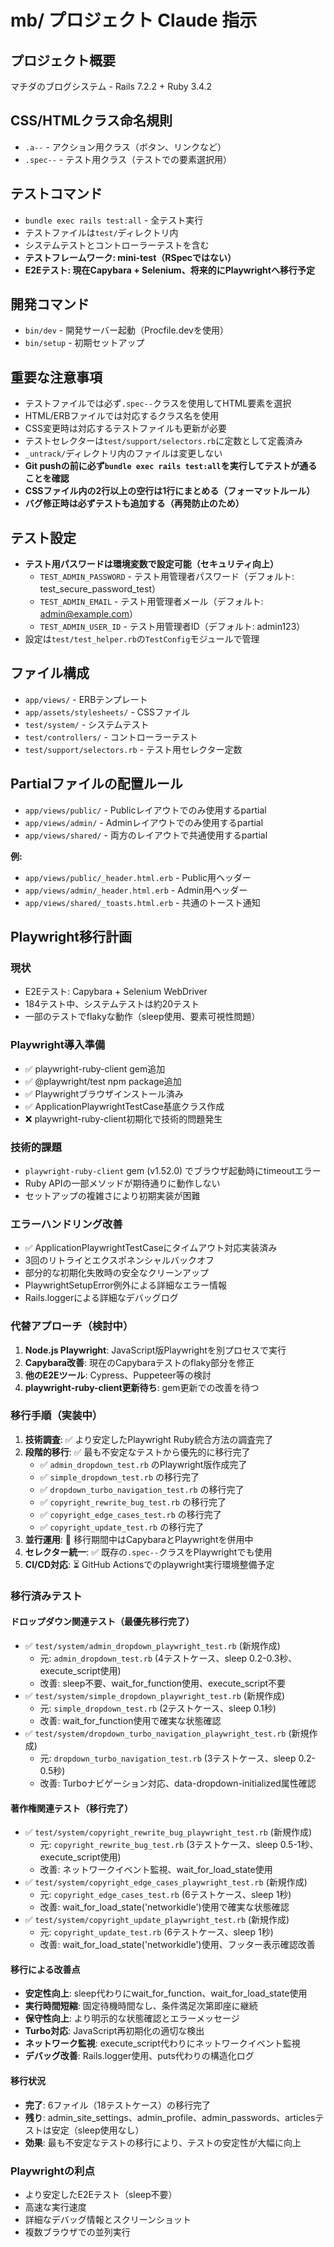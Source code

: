 # mb/ プロジェクト Claude 指示

## プロジェクト概要
マチダのブログシステム - Rails 7.2.2 + Ruby 3.4.2

## CSS/HTMLクラス命名規則
- `.a--` - アクション用クラス（ボタン、リンクなど）
- `.spec--` - テスト用クラス（テストでの要素選択用）

## テストコマンド
- `bundle exec rails test:all` - 全テスト実行
- テストファイルは`test/`ディレクトリ内
- システムテストとコントローラーテストを含む
- **テストフレームワーク: mini-test（RSpecではない）**
- **E2Eテスト: 現在Capybara + Selenium、将来的にPlaywrightへ移行予定**

## 開発コマンド
- `bin/dev` - 開発サーバー起動（Procfile.devを使用）
- `bin/setup` - 初期セットアップ

## 重要な注意事項
- テストファイルでは必ず`.spec--`クラスを使用してHTML要素を選択
- HTML/ERBファイルでは対応するクラス名を使用
- CSS変更時は対応するテストファイルも更新が必要
- テストセレクターは`test/support/selectors.rb`に定数として定義済み
- `_untrack/`ディレクトリ内のファイルは変更しない
- **Git pushの前に必ず`bundle exec rails test:all`を実行してテストが通ることを確認**
- **CSSファイル内の2行以上の空行は1行にまとめる（フォーマットルール）**
- **バグ修正時は必ずテストも追加する（再発防止のため）**

## テスト設定
- **テスト用パスワードは環境変数で設定可能（セキュリティ向上）**
  - `TEST_ADMIN_PASSWORD` - テスト用管理者パスワード（デフォルト: test_secure_password_test）
  - `TEST_ADMIN_EMAIL` - テスト用管理者メール（デフォルト: admin@example.com）
  - `TEST_ADMIN_USER_ID` - テスト用管理者ID（デフォルト: admin123）
- 設定は`test/test_helper.rb`の`TestConfig`モジュールで管理

## ファイル構成
- `app/views/` - ERBテンプレート
- `app/assets/stylesheets/` - CSSファイル
- `test/system/` - システムテスト
- `test/controllers/` - コントローラーテスト
- `test/support/selectors.rb` - テスト用セレクター定数

## Partialファイルの配置ルール
- `app/views/public/` - Publicレイアウトでのみ使用するpartial
- `app/views/admin/` - Adminレイアウトでのみ使用するpartial  
- `app/views/shared/` - 両方のレイアウトで共通使用するpartial

**例:**
- `app/views/public/_header.html.erb` - Public用ヘッダー
- `app/views/admin/_header.html.erb` - Admin用ヘッダー
- `app/views/shared/_toasts.html.erb` - 共通のトースト通知

## Playwright移行計画

### 現状
- E2Eテスト: Capybara + Selenium WebDriver
- 184テスト中、システムテストは約20テスト
- 一部のテストでflakyな動作（sleep使用、要素可視性問題）

### Playwright導入準備
- ✅ playwright-ruby-client gem追加
- ✅ @playwright/test npm package追加
- ✅ Playwrightブラウザインストール済み
- ✅ ApplicationPlaywrightTestCase基底クラス作成
- ❌ playwright-ruby-client初期化で技術的問題発生

### 技術的課題
- `playwright-ruby-client` gem (v1.52.0) でブラウザ起動時にtimeoutエラー
- Ruby APIの一部メソッドが期待通りに動作しない
- セットアップの複雑さにより初期実装が困難

### エラーハンドリング改善
- ✅ ApplicationPlaywrightTestCaseにタイムアウト対応実装済み
- 3回のリトライとエクスポネンシャルバックオフ
- 部分的な初期化失敗時の安全なクリーンアップ
- PlaywrightSetupError例外による詳細なエラー情報
- Rails.loggerによる詳細なデバッグログ

### 代替アプローチ（検討中）
1. **Node.js Playwright**: JavaScript版Playwrightを別プロセスで実行
2. **Capybara改善**: 現在のCapybaraテストのflaky部分を修正
3. **他のE2Eツール**: Cypress、Puppeteer等の検討
4. **playwright-ruby-client更新待ち**: gem更新での改善を待つ

### 移行手順（実装中）
1. **技術調査**: ✅ より安定したPlaywright Ruby統合方法の調査完了
2. **段階的移行**: ✅ 最も不安定なテストから優先的に移行完了
   - ✅ `admin_dropdown_test.rb` のPlaywright版作成完了
   - ✅ `simple_dropdown_test.rb` の移行完了
   - ✅ `dropdown_turbo_navigation_test.rb` の移行完了
   - ✅ `copyright_rewrite_bug_test.rb` の移行完了
   - ✅ `copyright_edge_cases_test.rb` の移行完了
   - ✅ `copyright_update_test.rb` の移行完了
3. **並行運用**: 🚧 移行期間中はCapybaraとPlaywrightを併用中
4. **セレクター統一**: ✅ 既存の`.spec--`クラスをPlaywrightでも使用
5. **CI/CD対応**: ⏳ GitHub Actionsでのplaywright実行環境整備予定

### 移行済みテスト

#### ドロップダウン関連テスト（最優先移行完了）
- ✅ `test/system/admin_dropdown_playwright_test.rb` (新規作成)
  - 元: `admin_dropdown_test.rb` (4テストケース、sleep 0.2-0.3秒、execute_script使用)
  - 改善: sleep不要、wait_for_function使用、execute_script不要
- ✅ `test/system/simple_dropdown_playwright_test.rb` (新規作成)
  - 元: `simple_dropdown_test.rb` (2テストケース、sleep 0.1秒)
  - 改善: wait_for_function使用で確実な状態確認
- ✅ `test/system/dropdown_turbo_navigation_playwright_test.rb` (新規作成)
  - 元: `dropdown_turbo_navigation_test.rb` (3テストケース、sleep 0.2-0.5秒)
  - 改善: Turboナビゲーション対応、data-dropdown-initialized属性確認

#### 著作権関連テスト（移行完了）
- ✅ `test/system/copyright_rewrite_bug_playwright_test.rb` (新規作成)
  - 元: `copyright_rewrite_bug_test.rb` (3テストケース、sleep 0.5-1秒、execute_script使用)
  - 改善: ネットワークイベント監視、wait_for_load_state使用
- ✅ `test/system/copyright_edge_cases_playwright_test.rb` (新規作成)
  - 元: `copyright_edge_cases_test.rb` (6テストケース、sleep 1秒)
  - 改善: wait_for_load_state('networkidle')使用で確実な状態確認
- ✅ `test/system/copyright_update_playwright_test.rb` (新規作成)
  - 元: `copyright_update_test.rb` (6テストケース、sleep 1秒)
  - 改善: wait_for_load_state('networkidle')使用、フッター表示確認改善

#### 移行による改善点
- **安定性向上**: sleep代わりにwait_for_function、wait_for_load_state使用
- **実行時間短縮**: 固定待機時間なし、条件満足次第即座に継続
- **保守性向上**: より明示的な状態確認とエラーメッセージ
- **Turbo対応**: JavaScript再初期化の適切な検出
- **ネットワーク監視**: execute_script代わりにネットワークイベント監視
- **デバッグ改善**: Rails.logger使用、puts代わりの構造化ログ

#### 移行状況
- **完了**: 6ファイル（18テストケース）の移行完了
- **残り**: admin_site_settings、admin_profile、admin_passwords、articlesテストは安定（sleep使用なし）
- **効果**: 最も不安定なテストの移行により、テストの安定性が大幅に向上

### Playwrightの利点
- より安定したE2Eテスト（sleep不要）
- 高速な実行速度
- 詳細なデバッグ情報とスクリーンショット
- 複数ブラウザでの並列実行